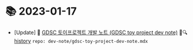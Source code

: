 # 📚 2023-01-17
- [Update] 📙 [GDSC 토이프로젝트 개발 노트 (GDSC toy project dev note)](https://til.qriosity.io/dev-note/gdsc-toy-project-dev-note) 📃🔍 [history](https://github.com/Queue-ri/TIL/commits/main/dev-note/gdsc-toy-project-dev-note.mdx?since=2023-01-17T00:00:00Z&until=2023-01-17T23:59:59Z) `repo: dev-note/gdsc-toy-project-dev-note.mdx`

